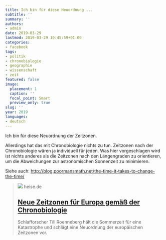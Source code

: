 ```yaml
---
title: Ich bin für diese Neuordnung ...
subtitle: ''
summary: ''
authors:
- admin
date: 2019-03-29
lastmod: 2019-03-29 10:45:59+01:00
categories:
- facebook
tags:
- politik
- chronobiologie
- geographie
- wissenschaft
- zeit
featured: false
image:
  placement: 1
  caption: ''
  focal_point: Smart
  preview_only: true
slug: ''
year: 2019
languages:
- deutsch
---
```


Ich bin für diese Neuordnung der Zeitzonen.

Allerdings hat das mit Chronobiologie nichts zu tun. Zeitzonen nach der Chronobiologie wären ja individuell für jeden. Was hier vorgeschlagen wird ist nichts anderes als die Zeitzonen nach den Längengraden zu orientieren, um die Abweichungen zur astronomischen Sonnenzeit zu minimieren.

Siehe auch: 
http://blog.poormansmath.net/the-time-it-takes-to-change-the-time/
> [![](https://heise.cloudimg.io/bound/1200x1200/q85.png-lossy-85.webp-lossy-85.foil1/_www-heise-de_/imgs/18/2/6/3/1/1/1/8/Wecker-57dc1d44d7644029.jpeg)](https://www.heise.de/newsticker/meldung/Neue-Zeitzonen-fuer-Europa-gemaess-der-Chronobiologie-4354908.html)
> heise.de
> ## [Neue Zeitzonen für Europa gemäß der Chronobiologie](https://www.heise.de/newsticker/meldung/Neue-Zeitzonen-fuer-Europa-gemaess-der-Chronobiologie-4354908.html)
>
>Schlafforscher Till Roenneberg hält die Sommerzeit für eine Katastrophe und schlägt eine Neuordnung der europäischen Zeitzonen vor.